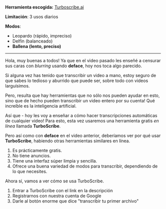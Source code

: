 **Herramienta escogida:** [Turboscribe.ai](https://turboscribe.ai)

**Limitación**: 3 usos diarios

**Modos**:

- Leopardo (rápido, impreciso)
- Delfín (balanceado)
- **Ballena (lento, preciso)**


---

Hola, muy buenas a todos! Ya que en el video pasado les enseñé a censurar sus caras con *blurring* usando **deface**, hoy nos toca algo parecido. 

Si alguna vez has tenido que transcribir un video a mano, estoy seguro de que sabes lo tedioso y aburrido que puede ser, sobre todo con videos larguísimos.

Pero, resulta que hay herramientas que no sólo nos pueden ayudar en esto, sino que de hecho pueden transcribir un video entero por su cuenta! Qué increíble es la inteligencia artificial.

Así que - hoy les voy a enseñar a cómo hacer transcripciones automáticas de cualquier video! Para esto, esta vez usaremos una herramienta gratis *en línea* llamada **TurboScribe**.

Pero así como con **deface** en el video anterior, deberíamos ver por qué usar **TurboScribe**, habiendo otras herramientas similares en línea.

1. Es prácticamente gratis.
2. No tiene anuncios.
3. Tiene una interfaz súper limpia y sencilla.
4. Ofrece una buena variedad de modos para transcribir, dependiendo de lo que necesites. 

Ahora sí, vamos a ver cómo se usa TurboScribe.

1. Entrar a TurboScribe con el link en la descripción
2. Registrarnos con nuestra cuenta de Google
3. Darle al botón enorme que dice "transcribir tu primer archivo"